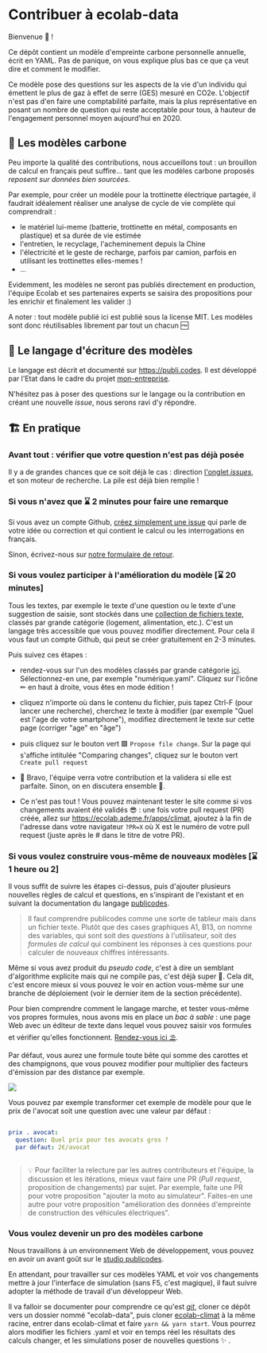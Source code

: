 # Contribuer à ecolab-data

Bienvenue 👋 ! 

Ce dépôt contient un modèle d'empreinte carbone personnelle annuelle, écrit en YAML. Pas de panique, on vous explique plus bas ce que ça veut dire et comment le modifier.

Ce modèle pose des questions sur les aspects de la vie d'un individu qui émettent le plus de gaz à effet de serre (GES) mesuré en CO2e. L'objectif n'est pas d'en faire une comptabilité parfaite, mais la plus représentative en posant un nombre de question qui reste acceptable pour tous, à hauteur de l'engagement personnel moyen aujourd'hui en 2020.

## 💾 Les modèles carbone

Peu importe la qualité des contributions, nous accueillons tout : un brouillon de calcul en français peut suffire... tant que les modèles carbone proposés *reposent sur données bien sourcées*. 


Par exemple, pour créer un modèle pour la trottinette électrique partagée, il faudrait idéalement réaliser une analyse de cycle de vie complète qui comprendrait : 

- le matériel lui-meme (batterie, trottinette en métal, composants en plastique) et sa durée de vie estimée
- l'entretien, le recyclage, l'acheminement depuis la Chine
- l'électricité et le geste de recharge, parfois par camion, parfois en utilisant les trottinettes elles-memes ! 
- ...

Evidemment, les modèles ne seront pas publiés directement en production, l'équipe Ecolab et ses partenaires experts se saisira des propositions pour les enrichir et finalement les valider :)


A noter : tout modèle publié ici est publié sous la license MIT. Les modèles sont donc réutilisables librement par tout un chacun :free:

## 🔣 Le langage d'écriture des modèles

Le langage est décrit et documenté sur https://publi.codes. Il est développé par l'Etat dans le cadre du projet [mon-entreprise](https://github.com/betagouv/mon-entreprise). 

N'hésitez pas à poser des questions sur le langage ou la contribution en créant une nouvelle *issue*, nous serons ravi d'y répondre.


## 🏗️ En pratique

### Avant tout : vérifier que votre question n'est pas déjà posée

Il y a de grandes chances que ce soit déjà le cas : direction [l'onglet *issues*](https://github.com/betagouv/ecolab-data/issues), et son moteur de recherche. La pile est déjà bien remplie !

### Si vous n'avez que ⌛ 2 minutes pour faire une remarque

Si vous avez un compte Github, [créez simplement une issue](https://github.com/laem/ecolab-data/issues/new) qui parle de votre idée ou correction et qui contient le calcul ou les interrogations en français.

Sinon, écrivez-nous sur [notre formulaire de retour](https://ecolab.ademe.fr/apps/climat/contribuer).

### Si vous voulez participer à l'amélioration du modèle [⌛ 20 minutes]

Tous les textes, par exemple le texte d'une question ou le texte d'une suggestion de saisie, sont stockés dans une [collection de fichiers texte](https://github.com/betagouv/ecolab-data/tree/master/data), classés par grande catégorie (logement, alimentation, etc.). C'est un langage très accessible que vous pouvez modifier directement. Pour cela il vous faut un compte Github, qui peut se créer gratuitement en 2-3 minutes.
 
Puis suivez ces étapes : 

- rendez-vous sur l'un des modèles classés par grande catégorie [ici](https://github.com/betagouv/ecolab-data/tree/master/data). Sélectionnez-en une, par exemple "numérique.yaml". Cliquez sur l'icône ✏ en haut à droite, vous êtes en mode édition !
- cliquez n'importe où dans le contenu du fichier, puis tapez Ctrl-F (pour lancer une recherche), cherchez le texte à modifier (par exemple "Quel est l'age de votre smartphone"), modifiez directement le texte sur cette page (corriger "age" en "âge")
- puis cliquez sur le bouton vert 🟩 `Propose file change`. Sur la page qui s'affiche intitulée "Comparing changes", cliquez sur le bouton vert `Create pull request`
- 🎉 Bravo, l'équipe verra votre contribution et la validera si elle est parfaite. Sinon, on en discutera ensemble 🙂.

- Ce n'est pas tout ! Vous pouvez maintenant tester le site comme si vos changements avaient été validés 😎 : une fois votre pull request (PR) créée, allez sur https://ecolab.ademe.fr/apps/climat, ajoutez à la fin de l'adresse dans votre navigateur `?PR=X` où X est le numéro de votre pull request (juste après le # dans le titre de votre PR).

### Si vous voulez construire vous-même de nouveaux modèles [⌛ 1 heure ou 2]

Il vous suffit de suivre les étapes ci-dessus, puis d'ajouter plusieurs nouvelles règles de calcul et questions, en s'inspirant de l'existant et en suivant la documentation du langage [publicodes](https://publi.codes). 

> Il faut comprendre publicodes comme une sorte de tableur mais dans un fichier texte. Plutôt que des cases graphiques A1, B13, on nomme des variables, qui sont soit des *questions* à l'utilisateur, soit des *formules de calcul* qui combinent les réponses à ces questions pour calculer de nouveaux chiffres intéressants.

Même si vous avez produit du *pseudo code*, c'est à dire un semblant d'algorithme explicite mais qui ne compile pas, c'est déjà super 🦾. Cela dit, c'est encore mieux si vous pouvez le voir en action vous-même sur une branche de déploiement (voir le dernier item de la section précédente).

Pour bien comprendre comment le langage marche, et tester vous-même vos propres formules, nous avons mis en place un *bac à sable* : une page Web avec un éditeur de texte dans lequel vous pouvez saisir vos formules et vérifier qu'elles fonctionnent. [Rendez-vous ici ⛱️](https://publi.codes/studio/). 

Par défaut, vous aurez une formule toute bête qui somme des carottes et des champignons, que vous pouvez modifier pour multiplier des facteurs d'émission par des distance par exemple.

![](https://i.imgur.com/VhqpVuc.png)

Vous pouvez par exemple transformer cet exemple de modèle pour que le prix de l'avocat soit une question avec une valeur par défaut : 

```yaml 

prix . avocat: 
  question: Quel prix pour tes avocats gros ? 
  par défaut: 2€/avocat
  
``` 

> 💡 Pour faciliter la relecture par les autres contributeurs et l'équipe, la discussion et les itérations, mieux vaut faire une PR (*Pull request*, proposition de changements) par sujet. Par exemple, faite une PR pour votre proposition "ajouter la moto au simulateur". Faites-en une autre pour votre proposition "amélioration des données d'empreinte de construction des véhicules électriques".

### Vous voulez devenir un pro des modèles carbone

Nous travaillons à un environnement Web de développement, vous pouvez en avoir un avant goût sur le [studio publicodes](https://publi.codes/studio). 

En attendant, pour travailler sur ces modèles YAML et voir vos changements mettre à jour l'interface de simulation (sans F5, c'est magique), il faut suivre adopter la méthode de travail d'un développeur Web.

Il va falloir se documenter pour comprendre ce qu'est [*git*](https://openclassrooms.com/fr/courses/1233741-gerez-vos-codes-source-avec-git), cloner ce dépôt vers un dossier nommé "ecolab-data", puis cloner [ecolab-climat](https://github.com/betagouv/ecolab-climat) à la même racine, entrer dans ecolab-climat et faire `yarn && yarn start`. Vous pourrez alors modifier les fichiers .yaml et voir en temps réel les résultats des calculs changer, et les simulations poser de nouvelles questions :sparkles: .
